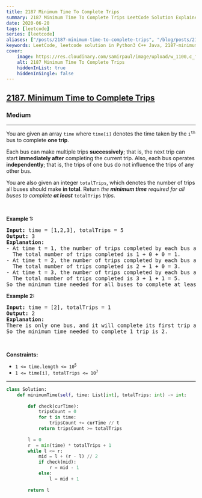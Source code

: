 ```yaml
---
title: 2187 Minimum Time To Complete Trips
summary: 2187 Minimum Time To Complete Trips LeetCode Solution Explained
date: 2020-06-20
tags: [leetcode]
series: [leetcode]
aliases: ["/posts/2187-minimum-time-to-complete-trips", "/blog/posts/2187-minimum-time-to-complete-trips", "/2187-minimum-time-to-complete-trips"]
keywords: LeetCode, leetcode solution in Python3 C++ Java, 2187-minimum-time-to-complete-trips solution
cover:
    image: https://res.cloudinary.com/samirpaul/image/upload/w_1100,c_fit,co_rgb:FFFFFF,l_text:Arial_70_bold:2187 Minimum Time To Complete Trips/problem-solving.webp
    alt: 2187 Minimum Time To Complete Trips
    hiddenInList: true
    hiddenInSingle: false
---
```



<h2><a href="https://leetcode.com/problems/minimum-time-to-complete-trips/">2187. Minimum Time to Complete Trips</a></h2><h3>Medium</h3><hr><div><p>You are given an array <code>time</code> where <code>time[i]</code> denotes the time taken by the <code>i<sup>th</sup></code> bus to complete <strong>one trip</strong>.</p>

<p>Each bus can make multiple trips <strong>successively</strong>; that is, the next trip can start <strong>immediately after</strong> completing the current trip. Also, each bus operates <strong>independently</strong>; that is, the trips of one bus do not influence the trips of any other bus.</p>

<p>You are also given an integer <code>totalTrips</code>, which denotes the number of trips all buses should make <strong>in total</strong>. Return <em>the <strong>minimum time</strong> required for all buses to complete <strong>at least</strong> </em><code>totalTrips</code><em> trips</em>.</p>

<p>&nbsp;</p>
<p><strong class="example">Example 1:</strong></p>

<pre><strong>Input:</strong> time = [1,2,3], totalTrips = 5
<strong>Output:</strong> 3
<strong>Explanation:</strong>
- At time t = 1, the number of trips completed by each bus are [1,0,0]. 
  The total number of trips completed is 1 + 0 + 0 = 1.
- At time t = 2, the number of trips completed by each bus are [2,1,0]. 
  The total number of trips completed is 2 + 1 + 0 = 3.
- At time t = 3, the number of trips completed by each bus are [3,1,1]. 
  The total number of trips completed is 3 + 1 + 1 = 5.
So the minimum time needed for all buses to complete at least 5 trips is 3.
</pre>

<p><strong class="example">Example 2:</strong></p>

<pre><strong>Input:</strong> time = [2], totalTrips = 1
<strong>Output:</strong> 2
<strong>Explanation:</strong>
There is only one bus, and it will complete its first trip at t = 2.
So the minimum time needed to complete 1 trip is 2.
</pre>

<p>&nbsp;</p>
<p><strong>Constraints:</strong></p>

<ul>
	<li><code>1 &lt;= time.length &lt;= 10<sup>5</sup></code></li>
	<li><code>1 &lt;= time[i], totalTrips &lt;= 10<sup>7</sup></code></li>
</ul>
</div>

---




```python
class Solution:
    def minimumTime(self, time: List[int], totalTrips: int) -> int:
        
        def check(curTime):
            tripsCount = 0
            for t in time:
                tripsCount += curTime // t
            return tripsCount >= totalTrips
        
        l = 0
        r  = min(time) * totalTrips + 1
        while l <= r:
            mid = l + (r - l) // 2
            if check(mid):
                r = mid - 1
            else:
                l = mid + 1
        
        return l
```
